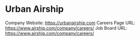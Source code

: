 # Urban Airship

Company Website: https://urbanairship.com
Careers Page URL: https://www.airship.com/company/careers/
Job Board URL: https://www.airship.com/company/careers/